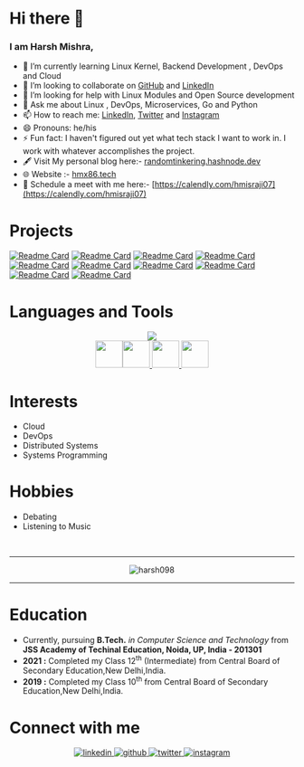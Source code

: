 # Hi there 👋

<!--
**harsh098/harsh098** is a ✨ _special_ ✨ repository because its `README.md` (this file) appears on your GitHub profile.
-->
### I am Harsh Mishra,

<!-- - 🔭 I’m currently working on [Win32Spy](https://github.com/harsh098/Win32Spy) and [SIMF](https://github.com/harsh098/simple-in-memory-filesystem) -->
- 🌱 I’m currently learning Linux Kernel, Backend Development , DevOps and Cloud
- 🤝 I’m looking to collaborate on [GitHub](https://github.com/harsh098/) and [LinkedIn](https://www.linkedin.com/in/harsh-mishra-b94096144/)
- 🤔 I’m looking for help with Linux Modules and Open Source development
- 💬 Ask me about Linux , DevOps, Microservices, Go and Python
- 📫 How to reach me: [LinkedIn](https://www.linkedin.com/in/harsh-mishra-b94096144/), [Twitter](https://twitter.com/harsh_dev8086) and [Instagram](https://instagram.com/harsh.dev8086)
- 😄 Pronouns: he/his
- ⚡ Fun fact: I haven't figured out yet what tech stack I want to work in. I work with whatever accomplishes the project.
- 🖋️ Visit My personal blog here:- [randomtinkering.hashnode.dev](https://randomtinkering.hashnode.dev/)
- 🌐 Website :- [hmx86.tech](https://hmx86.tech/)
- 💺 Schedule a meet with me here:- [https://calendly.com/hmisraji07](https://calendly.com/hmisraji07)

  
  
# Projects  

[![Readme Card](https://github-readme-stats.vercel.app/api/pin/?username=harsh098&repo=helm-eks-action-awscli-2&theme=highcontrast)](https://github.com/harsh098/helm-eks-action-awscli-2)
[![Readme Card](https://github-readme-stats.vercel.app/api/pin/?username=harsh098&repo=cnative-dashboard&theme=highcontrast)](https://github.com/harsh098/cnative-dashboard)
[![Readme Card](https://github-readme-stats.vercel.app/api/pin/?username=harsh098&repo=portfolio-website&theme=highcontrast)](https://github.com/harsh098/portfolio-website)
[![Readme Card](https://github-readme-stats.vercel.app/api/pin/?username=harsh098&repo=microservice-deploy&theme=highcontrast)](https://github.com/harsh098/microservice-deploy)
[![Readme Card](https://github-readme-stats.vercel.app/api/pin/?username=harsh098&repo=Win32Spy&theme=nightowl)](https://github.com/harsh098/Win32Spy)
[![Readme Card](https://github-readme-stats.vercel.app/api/pin/?username=harsh098&repo=IMFS&theme=highcontrast)](https://github.com/harsh098/IMFS)
[![Readme Card](https://github-readme-stats.vercel.app/api/pin/?username=harsh098&repo=web-scraper-amazon-&theme=highcontrast)](https://github.com/harsh098/web-scraper-amazon-)
[![Readme Card](https://github-readme-stats.vercel.app/api/pin/?username=harsh098&repo=ru-hacks-2022-submission&theme=nightowl)](https://github.com/harsh098/ru-hacks-2022-submission)
[![Readme Card](https://github-readme-stats.vercel.app/api/pin/?username=harsh098&repo=quiz-REST-API-with-firebase&theme=highcontrast)](https://github.com/harsh098/quiz-REST-API-with-firebase)
[![Readme Card](https://github-readme-stats.vercel.app/api/pin/?username=harsh098&repo=social-book&theme=nightowl)](https://github.com/harsh098/social-book) 

# Languages and Tools

<p align="center">
  <a href="https://skillicons.dev">
    <img src="https://skillicons.dev/icons?i=aws,kubernetes,python,golang,c,linux,docker,js,rabbitmq,postgres,mongodb,mysql,django,flask,html,css,git,github,githubactions,grafana,prometheus,firebase,selenium,bash&perline=8" />  <br>
    <img src="https://helm.sh/img/helm.svg" style="height:48px;width:48px" /><img src="https://raw.githubusercontent.com/cdfoundation/artwork/main/jenkinsx/icon/color/jenkinsx-icon-color.svg" style="height:48px;width:48px" />
    <img src="https://raw.githubusercontent.com/cdfoundation/artwork/main/tekton/icon/color/tekton-icon-color.svg" style="height:48px;width:48px" />
    <img src="https://www.datocms-assets.com/2885/1620155116-brandhcterraformverticalcolor.svg" style="height:48px;width:48px" />
    
  </a>
</p>

# Interests
- Cloud
- DevOps
- Distributed Systems 
- Systems Programming

# Hobbies 
- Debating
- Listening to Music
<br/>
<hr/>
<p align="center"><img align="center" src="https://github-readme-streak-stats.herokuapp.com/?user=harsh098&" alt="harsh098" /></p>
<hr/>

# Education
- Currently, pursuing **B.Tech.** *in Computer Science and Technology* from **JSS Academy of Techinal Education, Noida, UP, India - 201301**
- **2021 :** Completed my Class 12<sup>th</sup> (Intermediate) from Central Board of Secondary Education,New Delhi,India.
- **2019 :** Completed my Class 10<sup>th</sup> from Central Board of Secondary Education,New Delhi,India.
  
# Connect with me  
<div align="center">
 <a href="https://www.linkedin.com/in/harsh-mishra-b94096144/" target="_blank">
<img src=https://img.shields.io/badge/linkedin-%231E77B5.svg?&style=for-the-badge&logo=linkedin&logoColor=white alt=linkedin style="margin-bottom: 5px;" />
</a>
<a href="https://github.com/harsh098" target="_blank">
<img src=https://img.shields.io/badge/github-%2324292e.svg?&style=for-the-badge&logo=github&logoColor=white alt=github style="margin-bottom: 5px;" />
</a>
<a href="https://twitter.com/harsh_dev8086" target="_blank">
<img src=https://img.shields.io/badge/twitter-%2300acee.svg?&style=for-the-badge&logo=twitter&logoColor=white alt=twitter style="margin-bottom: 5px;" />
</a>
 <a href="https://instagram.com/harsh.dev8086" target="_blank">
<img src=https://img.shields.io/badge/instagram-%23000000.svg?&style=for-the-badge&logo=instagram&logoColor=white alt=instagram style="margin-bottom: 5px;" />
</a>

</div>
<br/>
